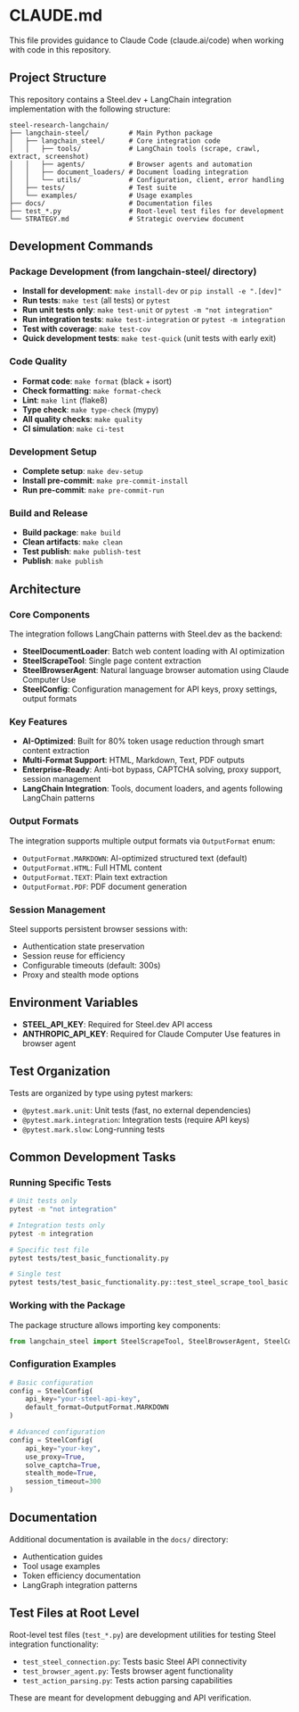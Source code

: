 # CLAUDE.md

This file provides guidance to Claude Code (claude.ai/code) when working with code in this repository.

## Project Structure

This repository contains a Steel.dev + LangChain integration implementation with the following structure:

```
steel-research-langchain/
├── langchain-steel/          # Main Python package
│   ├── langchain_steel/      # Core integration code
│   │   ├── tools/            # LangChain tools (scrape, crawl, extract, screenshot)
│   │   ├── agents/           # Browser agents and automation
│   │   ├── document_loaders/ # Document loading integration
│   │   └── utils/            # Configuration, client, error handling
│   ├── tests/                # Test suite
│   └── examples/             # Usage examples
├── docs/                     # Documentation files
├── test_*.py                 # Root-level test files for development
└── STRATEGY.md               # Strategic overview document
```

## Development Commands

### Package Development (from langchain-steel/ directory)
- **Install for development**: `make install-dev` or `pip install -e ".[dev]"`
- **Run tests**: `make test` (all tests) or `pytest`
- **Run unit tests only**: `make test-unit` or `pytest -m "not integration"`  
- **Run integration tests**: `make test-integration` or `pytest -m integration`
- **Test with coverage**: `make test-cov`
- **Quick development tests**: `make test-quick` (unit tests with early exit)

### Code Quality
- **Format code**: `make format` (black + isort)
- **Check formatting**: `make format-check`
- **Lint**: `make lint` (flake8)
- **Type check**: `make type-check` (mypy)
- **All quality checks**: `make quality`
- **CI simulation**: `make ci-test`

### Development Setup
- **Complete setup**: `make dev-setup`
- **Install pre-commit**: `make pre-commit-install`
- **Run pre-commit**: `make pre-commit-run`

### Build and Release
- **Build package**: `make build`
- **Clean artifacts**: `make clean`
- **Test publish**: `make publish-test`
- **Publish**: `make publish`

## Architecture

### Core Components

The integration follows LangChain patterns with Steel.dev as the backend:

- **SteelDocumentLoader**: Batch web content loading with AI optimization
- **SteelScrapeTool**: Single page content extraction 
- **SteelBrowserAgent**: Natural language browser automation using Claude Computer Use
- **SteelConfig**: Configuration management for API keys, proxy settings, output formats

### Key Features

- **AI-Optimized**: Built for 80% token usage reduction through smart content extraction
- **Multi-Format Support**: HTML, Markdown, Text, PDF outputs
- **Enterprise-Ready**: Anti-bot bypass, CAPTCHA solving, proxy support, session management
- **LangChain Integration**: Tools, document loaders, and agents following LangChain patterns

### Output Formats

The integration supports multiple output formats via `OutputFormat` enum:
- `OutputFormat.MARKDOWN`: AI-optimized structured text (default)
- `OutputFormat.HTML`: Full HTML content
- `OutputFormat.TEXT`: Plain text extraction  
- `OutputFormat.PDF`: PDF document generation

### Session Management

Steel supports persistent browser sessions with:
- Authentication state preservation
- Session reuse for efficiency
- Configurable timeouts (default: 300s)
- Proxy and stealth mode options

## Environment Variables

- **STEEL_API_KEY**: Required for Steel.dev API access
- **ANTHROPIC_API_KEY**: Required for Claude Computer Use features in browser agent

## Test Organization

Tests are organized by type using pytest markers:
- `@pytest.mark.unit`: Unit tests (fast, no external dependencies)
- `@pytest.mark.integration`: Integration tests (require API keys)
- `@pytest.mark.slow`: Long-running tests

## Common Development Tasks

### Running Specific Tests
```bash
# Unit tests only
pytest -m "not integration"

# Integration tests only  
pytest -m integration

# Specific test file
pytest tests/test_basic_functionality.py

# Single test
pytest tests/test_basic_functionality.py::test_steel_scrape_tool_basic
```

### Working with the Package
The package structure allows importing key components:
```python
from langchain_steel import SteelScrapeTool, SteelBrowserAgent, SteelConfig
```

### Configuration Examples
```python
# Basic configuration
config = SteelConfig(
    api_key="your-steel-api-key",
    default_format=OutputFormat.MARKDOWN
)

# Advanced configuration  
config = SteelConfig(
    api_key="your-key",
    use_proxy=True,
    solve_captcha=True,
    stealth_mode=True,
    session_timeout=300
)
```

## Documentation

Additional documentation is available in the `docs/` directory:
- Authentication guides
- Tool usage examples
- Token efficiency documentation
- LangGraph integration patterns

## Test Files at Root Level

Root-level test files (`test_*.py`) are development utilities for testing Steel integration functionality:
- `test_steel_connection.py`: Tests basic Steel API connectivity
- `test_browser_agent.py`: Tests browser agent functionality
- `test_action_parsing.py`: Tests action parsing capabilities

These are meant for development debugging and API verification.